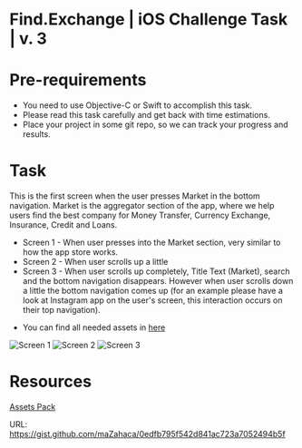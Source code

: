 # Find.Exchange | iOS Challenge Task | v. 3

# Pre-requirements
* You need to use Objective-C or Swift to accomplish this task.
* Please read this task carefully and get back with time estimations.
* Place your project in some git repo, so we can track your progress and results.

# Task
This is the first screen when the user presses Market in the bottom navigation. Market is the aggregator section of the app, where we help users find the best company for Money Transfer, Currency Exchange, Insurance, Credit and Loans.   

- Screen 1 - When user presses into the Market section, very similar to how the app store works. 
- Screen 2 - When user scrolls up a little 
- Screen 3 - When user scrolls up completely, Title Text (Market), search and the bottom navigation disappears. However when user scrolls down a little the bottom navigation comes up (for an example please have a look at Instagram app on the user's screen, this interaction occurs on their top navigation).
* You can find all needed assets in [here](https://drive.google.com/uc?export=zip&id=1jUETQh3xLRzJTg3P548YiQ6rHXxebLKr)

![Screen 1](https://drive.google.com/uc?export=jpg&id=1Cp8xUv2kfAmOUUGL8LtmDHY9jdM0lwJr)
![Screen 2](https://drive.google.com/uc?export=jpg&id=1LmpTUgvYswnlmx9harmunFUCVb0rWPZ5)
![Screen 3](https://drive.google.com/uc?export=jpg&id=1AjfHEWvDc4zxR7dMQgkdbX5c7QfbQfXl)

# Resources

[Assets Pack](https://drive.google.com/uc?export=zip&id=1jUETQh3xLRzJTg3P548YiQ6rHXxebLKr)

URL: https://gist.github.com/maZahaca/0edfb795f542d841ac723a7052494b5f
